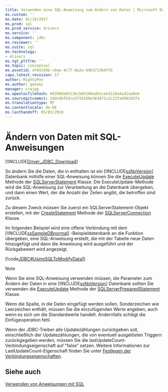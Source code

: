 ```yaml
---
title: Verwenden eine SQL-Anweisung zum Ändern von Daten | Microsoft Docs
ms.custom: ''
ms.date: 01/19/2017
ms.prod: sql
ms.prod_service: drivers
ms.service: ''
ms.component: jdbc
ms.reviewer: ''
ms.suite: sql
ms.technology:
- drivers
ms.tgt_pltfrm: ''
ms.topic: conceptual
ms.assetid: 4704199b-c0ae-4c77-8a2e-6963715b4ffb
caps.latest.revision: 17
author: MightyPen
ms.author: genemi
manager: craigg
ms.openlocfilehash: 0d399da05226cb05506ad62cee3128a4a42aa0e6
ms.sourcegitcommit: 2ddc0bfb3ce2f2b160e3638f1c2c237a898263f4
ms.translationtype: MT
ms.contentlocale: de-DE
ms.lasthandoff: 05/03/2018
---
```

# <a name="using-an-sql-statement-to-modify-data"></a>Ändern von Daten mit SQL-Anweisungen
[!INCLUDE[Driver_JDBC_Download](../../includes/driver_jdbc_download.md)]

  So ändern Sie die Daten, die in enthalten ist ein [!INCLUDE[ssNoVersion](../../includes/ssnoversion_md.md)] Datenbank mithilfe einer SQL-Anweisung können Sie die [ExecuteUpdate](../../connect/jdbc/reference/executeupdate-method-sqlserverstatement.md) Methode der [SQLServerStatement](../../connect/jdbc/reference/sqlserverstatement-class.md) Klasse. Die ExecuteUpdate-Methode wird die SQL-Anweisung zur Verarbeitung an die Datenbank übergeben, und dann einen Wert, der die Anzahl der Zeilen angibt, die betroffen sind zurück.  
  
 Zu diesem Zweck müssen Sie zuerst ein SQLServerStatement-Objekt erstellen, mit der [CreateStatement](../../connect/jdbc/reference/createstatement-method-sqlserverconnection.md) Methode der [SQLServerConnection](../../connect/jdbc/reference/sqlserverconnection-class.md) Klasse.  
  
 Im folgenden Beispiel wird eine offene Verbindung mit dem [!INCLUDE[ssSampleDBnormal](../../includes/sssampledbnormal_md.md)] -Beispieldatenbank an die Funktion übergeben, eine SQL-Anweisung erstellt, die mit der Tabelle neue Daten hinzugefügt und dann die Anweisung wird ausgeführt und der Rückgabewert wird angezeigt.  
  
 [!code[JDBC#UsingSQLToModifyData1](../../connect/jdbc/codesnippet/Java/using-an-sql-statement-t_1_1.java)]  
  
> [!NOTE]  
>  Wenn Sie eine SQL-Anweisung verwenden müssen, die Parameter zum Ändern der Daten in eine [!INCLUDE[ssNoVersion](../../includes/ssnoversion_md.md)] Datenbank sollten Sie verwenden die [ExecuteUpdate](../../connect/jdbc/reference/executeupdate-method-sqlserverpreparedstatement.md) Methode der [SQLServerPreparedStatement](../../connect/jdbc/reference/sqlserverpreparedstatement-class.md) Klasse.  
>   
>  Wenn die Spalte, in die Daten eingefügt werden sollen, Sonderzeichen wie Leerzeichen enthält, müssen Sie die einzufügenden Werte angeben, auch wenn es sich um die Standardwerte handelt. Andernfalls schlägt die Einfügeoperation fehl.  
>   
>  Wenn der JDBC-Treiber alle Updatezählungen zurückgeben soll, einschließlich der Updatezählungen, die von eventuell ausgelösten Triggern zurückgegeben werden, müssen Sie die lastUpdateCount-Verbindungseigenschaft auf "false" setzen. Weitere Informationen zur LastUpdateCount-Eigenschaft finden Sie unter [Festlegen der Verbindungseigenschaften](../../connect/jdbc/setting-the-connection-properties.md).  
  
## <a name="see-also"></a>Siehe auch  
 [Verwenden von Anweisungen mit SQL](../../connect/jdbc/using-statements-with-sql.md)  
  
  
